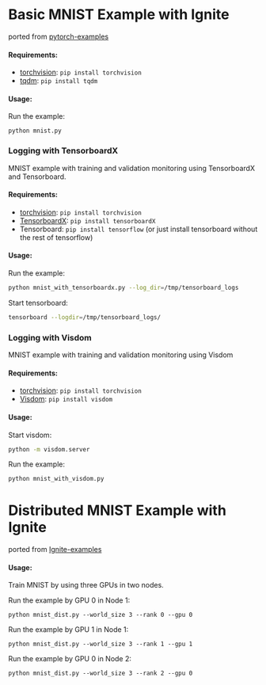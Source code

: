 # Basic MNIST Example with Ignite

ported from [pytorch-examples](https://github.com/pytorch/examples/tree/master/mnist)

#### Requirements:

- [torchvision](https://github.com/pytorch/vision/): `pip install torchvision`
- [tqdm](https://github.com/tqdm/tqdm/): `pip install tqdm`

#### Usage:

Run the example:
```
python mnist.py
```

### Logging with TensorboardX

MNIST example with training and validation monitoring using TensorboardX and Tensorboard.

#### Requirements:

- [torchvision](https://github.com/pytorch/vision/): `pip install torchvision`
- [TensorboardX](https://github.com/lanpa/tensorboard-pytorch): `pip install tensorboardX`
- Tensorboard: `pip install tensorflow` (or just install tensorboard without the rest of tensorflow)

#### Usage:

Run the example:
```bash
python mnist_with_tensorboardx.py --log_dir=/tmp/tensorboard_logs
```

Start tensorboard:
```bash
tensorboard --logdir=/tmp/tensorboard_logs/
```

### Logging with Visdom

MNIST example with training and validation monitoring using Visdom

#### Requirements:

- [torchvision](https://github.com/pytorch/vision/): `pip install torchvision`
- [Visdom](https://github.com/facebookresearch/visdom): `pip install visdom`

#### Usage:

Start visdom:
```bash
python -m visdom.server
```

Run the example:
```bash
python mnist_with_visdom.py
```

# Distributed MNIST Example with Ignite

ported from [Ignite-examples](https://github.com/pytorch/ignite/blob/master/examples/mnist/mnist.py)

#### Usage:

Train MNIST by using three GPUs in two nodes.

Run the example by GPU 0 in Node 1:
```
python mnist_dist.py --world_size 3 --rank 0 --gpu 0
```

Run the example by GPU 1 in Node 1:
```
python mnist_dist.py --world_size 3 --rank 1 --gpu 1
```

Run the example by GPU 0 in Node 2:
```
python mnist_dist.py --world_size 3 --rank 2 --gpu 0
```